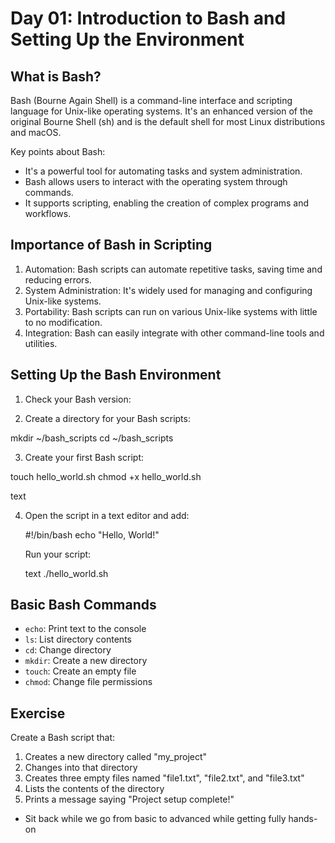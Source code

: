 # Day 01: Introduction to Bash and Setting Up the Environment

## What is Bash?

Bash (Bourne Again Shell) is a command-line interface and scripting language for Unix-like operating systems. It's an enhanced version of the original Bourne Shell (sh) and is the default shell for most Linux distributions and macOS.

Key points about Bash:
- It's a powerful tool for automating tasks and system administration.
- Bash allows users to interact with the operating system through commands.
- It supports scripting, enabling the creation of complex programs and workflows.

## Importance of Bash in Scripting

1. Automation: Bash scripts can automate repetitive tasks, saving time and reducing errors.
2. System Administration: It's widely used for managing and configuring Unix-like systems.
3. Portability: Bash scripts can run on various Unix-like systems with little to no modification.
4. Integration: Bash can easily integrate with other command-line tools and utilities.

## Setting Up the Bash Environment

1. Check your Bash version:



2. Create a directory for your Bash scripts:

mkdir ~/bash_scripts
cd ~/bash_scripts


3. Create your first Bash script:

touch hello_world.sh
chmod +x hello_world.sh


text

4. Open the script in a text editor and add:

    
    #!/bin/bash
    echo "Hello, World!"

    Run your script:

    text
    ./hello_world.sh

## Basic Bash Commands

- `echo`: Print text to the console
- `ls`: List directory contents
- `cd`: Change directory
- `mkdir`: Create a new directory
- `touch`: Create an empty file
- `chmod`: Change file permissions

## Exercise

Create a Bash script that:

1. Creates a new directory called "my_project"
2. Changes into that directory
3. Creates three empty files named "file1.txt", "file2.txt", and "file3.txt"
4. Lists the contents of the directory
5. Prints a message saying "Project setup complete!"

- Sit back while we go from basic to advanced while getting fully hands-on